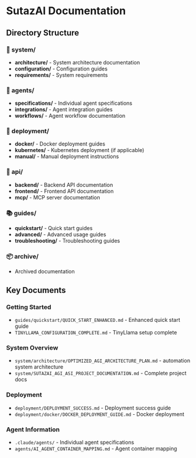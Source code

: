 # SutazAI Documentation

## Directory Structure

### 📐 system/
- **architecture/** - System architecture documentation
- **configuration/** - Configuration guides
- **requirements/** - System requirements

### 🤖 agents/
- **specifications/** - Individual agent specifications
- **integrations/** - Agent integration guides
- **workflows/** - Agent workflow documentation

### 🚀 deployment/
- **docker/** - Docker deployment guides
- **kubernetes/** - Kubernetes deployment (if applicable)
- **manual/** - Manual deployment instructions

### 🔌 api/
- **backend/** - Backend API documentation
- **frontend/** - Frontend API documentation
- **mcp/** - MCP server documentation

### 📚 guides/
- **quickstart/** - Quick start guides
- **advanced/** - Advanced usage guides
- **troubleshooting/** - Troubleshooting guides

### 📦 archive/
- Archived documentation

## Key Documents

### Getting Started
- `guides/quickstart/QUICK_START_ENHANCED.md` - Enhanced quick start guide
- `TINYLLAMA_CONFIGURATION_COMPLETE.md` - TinyLlama setup complete

### System Overview
- `system/architecture/OPTIMIZED_AGI_ARCHITECTURE_PLAN.md` - automation system architecture
- `system/SUTAZAI_AGI_ASI_PROJECT_DOCUMENTATION.md` - Complete project docs

### Deployment
- `deployment/DEPLOYMENT_SUCCESS.md` - Deployment success guide
- `deployment/docker/DOCKER_DEPLOYMENT_GUIDE.md` - Docker deployment

### Agent Information
- `.claude/agents/` - Individual agent specifications
- `agents/AI_AGENT_CONTAINER_MAPPING.md` - Agent container mapping
